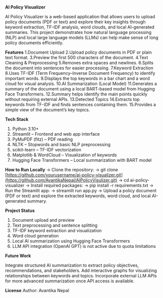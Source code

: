**AI Policy Visualizer**

AI Policy Visualizer is a web-based application that allows users to upload policy documents (PDF or text) and explore their key insights through keyword extraction, TF-IDF analysis, word clouds, and local AI-generated summaries. This project demonstrates how natural language processing (NLP) and local large language models (LLMs) can help make sense of long policy documents efficiently.

**Features**
1.Document Upload
2.Upload policy documents in PDF or plain text format.
3.Preview the first 500 characters of the document.
4.Text Cleaning & Preprocessing
5.Removes extra spaces and newlines.
6.Splits the document into sentences for easier processing.
7.Keyword Extraction
8.Uses TF-IDF (Term Frequency–Inverse Document Frequency) to identify important words.
9.Displays the top keywords in a bar chart and a word cloud for visual analysis.
10.AI Summarization (Local Model)
11.Generates a summary of the document using a local BART-based model from Hugging Face Transformers.
12.Summary helps identify the main points quickly without requiring external APIs.
13.Detected Topics
14.Extracts top keywords from TF-IDF and finds sentences containing them.
15.Provides a simple view of the document’s key topics.

**Tech Stack**
1. Python 3.10+
2. Streamlit – Frontend and web app interface
3. PyMuPDF (fitz) – PDF reading
4. NLTK – Stopwords and basic NLP preprocessing
5. scikit-learn – TF-IDF vectorization
6. Matplotlib & WordCloud – Visualization of keywords
7. Hugging Face Transformers – Local summarization with BART model

**How to Run Locally**
-> Clone the repository:
-> git clone [https://github.com/yourusername/ai-policy-visualizer.git](https://github.com/AvantikaNepal/AIPolicyVisulizer.git)
-> cd ai-policy-visualizer
-> Install required packages:
-> pip install -r requirements.txt
-> Run the Streamlit app:
-> streamlit run app.py
-> Upload a policy document (PDF or text) and explore the extracted keywords, word cloud, and local AI-generated summary.

**Project Status**
1. Document upload and preview
2. Text preprocessing and sentence splitting
3. TF-IDF keyword extraction and visualization
4. Word cloud generation
5. Local AI summarization using Hugging Face Transformers
6.  LLM API integration (OpenAI GPT) is not active due to quota limitations

**Future Work**

Integrate structured AI summarization to extract policy objectives, recommendations, and stakeholders.
Add interactive graphs for visualizing relationships between keywords and topics.
Incorporate external LLM APIs for more advanced summarization once API access is available.

**License**
Author: Avantika Nepal
